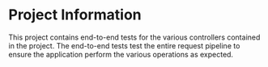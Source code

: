 # Project Information
This project contains end-to-end tests for the various controllers contained in the project. The end-to-end tests test the entire request pipeline to ensure the application perform the various operations as expected.
